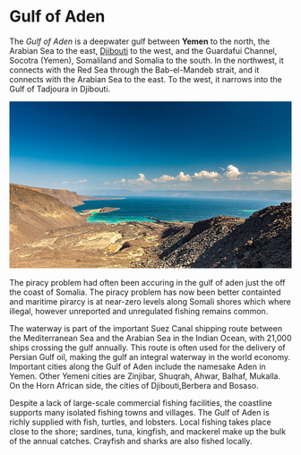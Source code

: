 # Gulf of Aden

The _Gulf of Aden_  is a deepwater gulf between **Yemen** to the north, the Arabian Sea to the east, [Djibouti](https://en.wikipedia.org/wiki/Djibouti) to the west, and the Guardafui Channel, Socotra (Yemen), Somaliland and Somalia to the south. In the northwest, it connects with the Red Sea through the Bab-el-Mandeb strait, and it connects with the Arabian Sea to the east. To the west, it narrows into the Gulf of Tadjoura in Djibouti.


![Gulf od Aden](https://github.com/KenSunny/KenTWT/blob/main/Guld%20of%20Aden.jpg)

The piracy problem had often been accuring in the gulf of aden just the off the coast of Somalia. The piracy problem has now been better containted and maritime pirarcy is at near-zero levels along Somali shores which where illegal, however unreported and unregulated fishing remains common.

The waterway is part of the important Suez Canal shipping route between the Mediterranean Sea and the Arabian Sea in the Indian Ocean, with 21,000 ships crossing the gulf annually. This route is often used for the delivery of Persian Gulf oil, making the gulf an integral waterway in the world economy. Important cities along the Gulf of Aden include the namesake Aden in Yemen. Other Yemeni cities are Zinjibar, Shuqrah, Ahwar, Balhaf, Mukalla. On the Horn African side, the cities of Djibouti,Berbera and Bosaso.

Despite a lack of large-scale commercial fishing facilities, the coastline supports many isolated fishing towns and villages. The Gulf of Aden is richly supplied with fish, turtles, and lobsters. Local fishing takes place close to the shore; sardines, tuna, kingfish, and mackerel make up the bulk of the annual catches. Crayfish and sharks are also fished locally.
